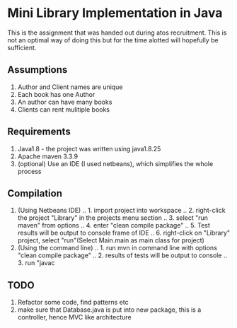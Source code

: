 # Mini Library Implementation in Java
This is the assignment that was handed out during atos recruitment. This
is not an optimal way of doing this but for the time alotted will hopefully
be sufficient.  

## Assumptions
1. Author and Client names are unique
2. Each book has one Author
3. An author can have many books
4. Clients can rent mulitiple books

## Requirements
1. Java1.8 - the project was written using java1.8.25
2. Apache maven 3.3.9
3. (optional) Use an IDE (I used netbeans), which simplifies the whole process


## Compilation
1. (Using Netbeans IDE)
.. 1. import project into workspace
.. 2. right-click the project "Library" in the projects menu section
.. 3. select "run maven" from options
.. 4. enter "clean compile package"
.. 5. Test results will be output to console frame of IDE
.. 6. right-click on "Library" project, select "run"(Select Main.main as main class for project)
2. (Using the command line)
.. 1. run mvn in command line with options "clean compile package"
.. 2. results of tests will be output to console
.. 3. run "javac 
## TODO
1. Refactor some code, find patterns etc
2. make sure that Database.java is put into new package, this is a controller, hence MVC like architecture

